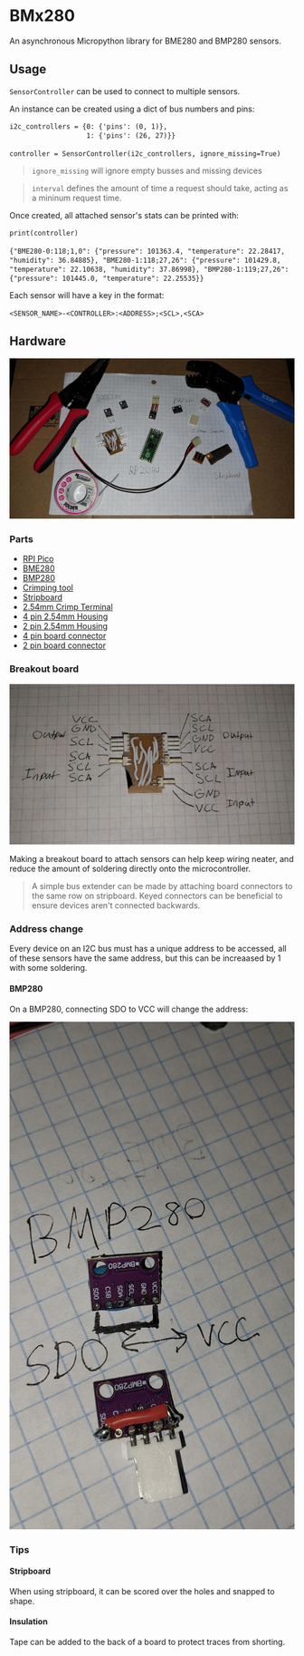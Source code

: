 # BMx280

An asynchronous Micropython library for BME280 and BMP280 sensors.

## Usage

`SensorController` can be used to connect to multiple sensors.

An instance can be created using a dict of bus numbers and pins:

```
i2c_controllers = {0: {'pins': (0, 1)},
                   1: {'pins': (26, 27)}}

controller = SensorController(i2c_controllers, ignore_missing=True)
```

> `ignore_missing` will ignore empty busses and missing devices

> `interval` defines the amount of time a request should take, acting as a mininum request time.

Once created, all attached sensor's stats can be printed with:

```
print(controller)

{"BME280-0:118;1,0": {"pressure": 101363.4, "temperature": 22.28417, "humidity": 36.84885}, "BME280-1:118;27,26": {"pressure": 101429.8, "temperature": 22.10638, "humidity": 37.86998}, "BMP280-1:119;27,26": {"pressure": 101445.0, "temperature": 22.25535}}
```

Each sensor will have a key in the format:

`<SENSOR_NAME>-<CONTROLLER>:<ADDRESS>;<SCL>,<SCA>`

## Hardware

![overview](pictures/overview.jpeg)

### Parts

* [RPI Pico](https://www.raspberrypi.com/products/rp2040/)
* [BME280](https://www.bosch-sensortec.com/products/environmental-sensors/humidity-sensors-bme280/)
* [BMP280](https://www.bosch-sensortec.com/products/environmental-sensors/pressure-sensors/bmp280/)
* [Crimping tool](https://www.taydaelectronics.com/sn-48b-crimping-tool-plier-0-5-1-5-mm-for-awg-26-16.html)
* [Stripboard](https://www.taydaelectronics.com/small-stripboard-93x55mm-copper.html)
* [2.54mm Crimp Terminal](https://www.taydaelectronics.com/crimp-terminal-connector-xh-2-54mm.html)
* [4 pin 2.54mm Housing](https://www.taydaelectronics.com/connectors-sockets/wafer-housing-crimp-terminal/housing-connector-2-54mm-4-pins.html)
* [2 pin 2.54mm Housing](https://www.taydaelectronics.com/connectors-sockets/wafer-housing-crimp-terminal/housing-connector-2-54mm-2-pins.html)
* [4 pin board connector](https://www.taydaelectronics.com/connectors-sockets/wafer-housing-crimp-terminal/wafer-connector-2-54mm-4-pins-right-angle.html)
* [2 pin board connector](https://www.taydaelectronics.com/connectors-sockets/wafer-housing-crimp-terminal/wafer-connector-2-54mm-2-pins-right-angle.html)

### Breakout board

![breakout](pictures/breakout_wiring.jpeg)

Making a breakout board to attach sensors can help keep wiring neater, and reduce the amount of soldering directly onto the microcontroller.

> A simple bus extender can be made by attaching board connectors to the same row on stripboard. Keyed connectors can be beneficial to ensure devices aren't connected backwards.

### Address change

Every device on an I2C bus must has a unique address to be accessed, all of these sensors have the same address, but this can be increaased by 1 with some soldering.

#### BMP280

On a BMP280, connecting SDO to VCC will change the address:

![BMP280 Address Change](pictures/bmp_alt_address.jpeg)

### Tips

#### Stripboard

When using stripboard, it can be scored over the holes and snapped to shape.

#### Insulation

Tape can be added to the back of a board to protect traces from shorting.
